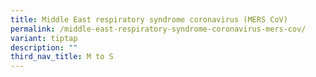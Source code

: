 ```yaml
---
title: Middle East respiratory syndrome coronavirus (MERS CoV)
permalink: /middle-east-respiratory-syndrome-coronavirus-mers-cov/
variant: tiptap
description: ""
third_nav_title: M to S
---
```

